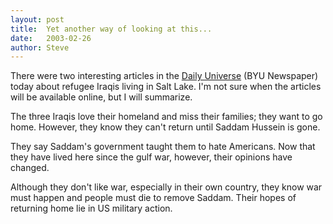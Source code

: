 ```yaml
---
layout: post
title:  Yet another way of looking at this...
date:   2003-02-26
author: Steve
---
```


There were two interesting articles in the [Daily Universe](http://newsnet.byu.edu/) (BYU Newspaper) today about refugee Iraqis living in Salt Lake. I'm not sure when the articles will be available online, but I will summarize.

The three Iraqis love their homeland and miss their families; they want to go home. However, they know they can't return until Saddam Hussein is gone.

They say Saddam's government taught them to hate Americans. Now that they have lived here since the gulf war, however, their opinions have changed.

Although they don't like war, especially in their own country, they know war must happen and people must die to remove Saddam. Their hopes of returning home lie in US military action.